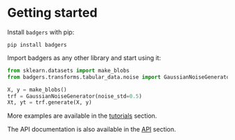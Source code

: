 # Getting started

Install `badgers` with pip:

```
pip install badgers
```

Import badgers as any other library and start using it:

```python
from sklearn.datasets import make_blobs
from badgers.transforms.tabular_data.noise import GaussianNoiseGenerator

X, y = make_blobs()
trf = GaussianNoiseGenerator(noise_std=0.5)
Xt, yt = trf.generate(X, y)
```

More examples are available in the [tutorials](../tutorials/Imbalance-Tabular-Data/) section.

The API documentation is also available in the [API](../reference/badgers/) section.
